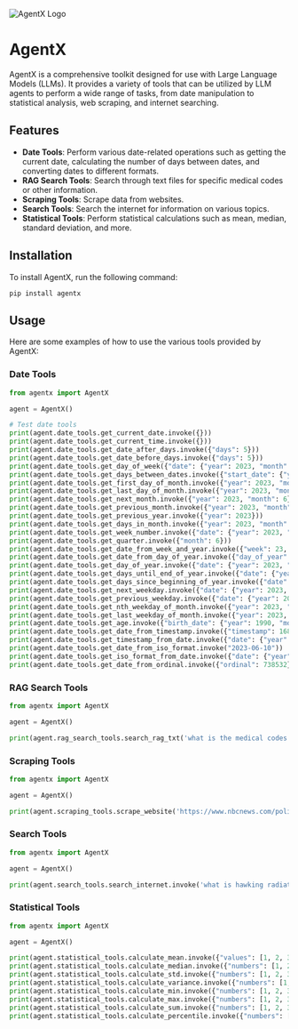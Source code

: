 ![AgentX Logo](https://i.ibb.co/xMpPhRs/logo22.png)

# AgentX

AgentX is a comprehensive toolkit designed for use with Large Language Models (LLMs). It provides a variety of tools that can be utilized by LLM agents to perform a wide range of tasks, from date manipulation to statistical analysis, web scraping, and internet searching.

## Features

- **Date Tools**: Perform various date-related operations such as getting the current date, calculating the number of days between dates, and converting dates to different formats.
- **RAG Search Tools**: Search through text files for specific medical codes or other information.
- **Scraping Tools**: Scrape data from websites.
- **Search Tools**: Search the internet for information on various topics.
- **Statistical Tools**: Perform statistical calculations such as mean, median, standard deviation, and more.

## Installation

To install AgentX, run the following command:
```
pip install agentx
```

## Usage

Here are some examples of how to use the various tools provided by AgentX:

### Date Tools

```python
from agentx import AgentX

agent = AgentX()

# Test date tools
print(agent.date_tools.get_current_date.invoke({}))
print(agent.date_tools.get_current_time.invoke({}))
print(agent.date_tools.get_date_after_days.invoke({"days": 5}))
print(agent.date_tools.get_date_before_days.invoke({"days": 5}))
print(agent.date_tools.get_day_of_week({"date": {"year": 2023, "month": 6, "day": 10}}))
print(agent.date_tools.get_days_between_dates.invoke({"start_date": {"year": 2023, "month": 6, "day": 1}, "end_date": {"year": 2023, "month": 6, "day": 10}}))
print(agent.date_tools.get_first_day_of_month.invoke({"year": 2023, "month": 6}))
print(agent.date_tools.get_last_day_of_month.invoke({"year": 2023, "month": 6}))
print(agent.date_tools.get_next_month.invoke({"year": 2023, "month": 6}))
print(agent.date_tools.get_previous_month.invoke({"year": 2023, "month": 6}))
print(agent.date_tools.get_previous_year.invoke({"year": 2023}))
print(agent.date_tools.get_days_in_month.invoke({"year": 2023, "month": 6}))
print(agent.date_tools.get_week_number.invoke({"date": {"year": 2023, "month": 6, "day": 10}}))
print(agent.date_tools.get_quarter.invoke({"month": 6}))
print(agent.date_tools.get_date_from_week_and_year.invoke({"week": 23, "year": 2023}))
print(agent.date_tools.get_date_from_day_of_year.invoke({"day_of_year": 162, "year": 2023}))
print(agent.date_tools.get_day_of_year.invoke({"date": {"year": 2023, "month": 6, "day": 10}}))
print(agent.date_tools.get_days_until_end_of_year.invoke({"date": {"year": 2023, "month": 6, "day": 10}}))
print(agent.date_tools.get_days_since_beginning_of_year.invoke({"date": {"year": 2023, "month": 6, "day": 10}}))
print(agent.date_tools.get_next_weekday.invoke({"date": {"year": 2023, "month": 6, "day": 10}, "weekday": 0}))
print(agent.date_tools.get_previous_weekday.invoke({"date": {"year": 2023, "month": 6, "day": 10}, "weekday": 0}))
print(agent.date_tools.get_nth_weekday_of_month.invoke({"year": 2023, "month": 6, "day": 10, "weekday": 0, "n": 2}))
print(agent.date_tools.get_last_weekday_of_month.invoke({"year": 2023, "month": 6, "weekday": 0}))
print(agent.date_tools.get_age.invoke({"birth_date": {"year": 1990, "month": 1, "day": 1}, "current_date": {"year": 2023, "month": 6, "day": 10}}))
print(agent.date_tools.get_date_from_timestamp.invoke({"timestamp": 1686412800}))
print(agent.date_tools.get_timestamp_from_date.invoke({"date": {"year": 2023, "month": 6, "day": 10}}))
print(agent.date_tools.get_date_from_iso_format.invoke("2023-06-10"))
print(agent.date_tools.get_iso_format_from_date.invoke({"date": {"year": 2023, "month": 6, "day": 10}}))
print(agent.date_tools.get_date_from_ordinal.invoke({"ordinal": 738532}))
```
### RAG Search Tools

```python
from agentx import AgentX

agent = AgentX()

print(agent.rag_search_tools.search_rag_txt('what is the medical codes for autism?', txt_file=r'path/to/file.txt'))
```

### Scraping Tools
```python
from agentx import AgentX

agent = AgentX()

print(agent.scraping_tools.scrape_website('https://www.nbcnews.com/politics/politics-news/live-blog/hunter-biden-trial-live-updates-rcna156114'))

```
### Search Tools
```python
from agentx import AgentX

agent = AgentX()

print(agent.search_tools.search_internet.invoke('what is hawking radiation?'))

```
### Statistical Tools
```python
from agentx import AgentX

agent = AgentX()

print(agent.statistical_tools.calculate_mean.invoke({"values": [1, 2, 3, 4, 5]}))
print(agent.statistical_tools.calculate_median.invoke({"numbers": [1, 2, 3, 4, 5]}))
print(agent.statistical_tools.calculate_std.invoke({"numbers": [1, 2, 3, 4, 5]}))
print(agent.statistical_tools.calculate_variance.invoke({"numbers": [1, 2, 3, 4, 5]}))
print(agent.statistical_tools.calculate_min.invoke({"numbers": [1, 2, 3, 4, 5]}))
print(agent.statistical_tools.calculate_max.invoke({"numbers": [1, 2, 3, 4, 5]}))
print(agent.statistical_tools.calculate_sum.invoke({"numbers": [1, 2, 3, 4, 5]}))
print(agent.statistical_tools.calculate_percentile.invoke({"numbers": [1, 2, 3, 4, 5], "percentile": 50}))

```